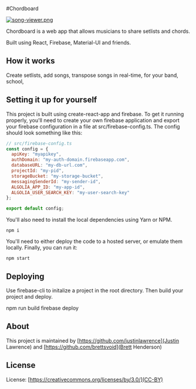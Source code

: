 #Chordboard

[![song-viewer.png](https://i.postimg.cc/2SB25dnB/www-chordboard-co-songs-ae-E5-Wl4-Ehx-A8j-LC0c-GOj-1.png)](https://postimg.cc/LJ2zC1CH)

Chordboard is a web app that allows musicians to share setlists and chords.

Built using React, Firebase, Material-UI and friends.

## How it works

Create setlists, add songs, transpose songs in real-time, for your band, school, 

## Setting it up for yourself

This project is built using create-react-app and firebase. To get it running properly, you'll need to create your own firebase application and export your firebase configuration in a file at src/firebase-config.ts. The config should look something like this:

```js
// src/firebase-config.ts
const config = {
  apiKey: "myapikey",
  authDomain: "my-auth-domain.firebaseapp.com",
  databaseURL: "my-db-url.com",
  projectId: "my-pid",
  storageBucket: "my-storage-bucket",
  messagingSenderId: "my-sender-id",
  ALGOLIA_APP_ID: "my-app-id",
  ALGOLIA_USER_SEARCH_KEY: "my-user-search-key"
};

export default config;
```

You'll also need to install the local dependencies using Yarn or NPM.


```
npm i
```


You'll need to either deploy the code to a hosted server, or emulate them locally. Finally, you can run it:

```
npm start
```

## Deploying

Use firebase-cli to initalize a project in the root directory. Then build your project and deploy.

npm run build
firebase deploy


## About

This project is maintained by [https://github.com/justinlawrence](Justin Lawrence) and [https://github.com/brettsvoid](Brett Henderson)

## License

License: [https://creativecommons.org/licenses/by/3.0/](CC-BY)
